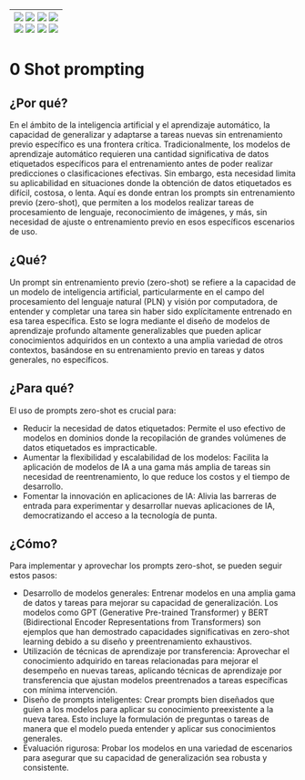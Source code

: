 <div align=right>

|[![](https://img.shields.io/badge/-Inicio-FFF?style=flat&logo=Emlakjet&logoColor=black)](/README.md) [![](https://img.shields.io/badge/-Introducción-FFF?style=flat&logo=abbrobotstudio&logoColor=black)](/documentos/intro.md) [![](https://img.shields.io/badge/-Modelos_de_lenguaje-FFF?style=flat&logo=LiveChat&logoColor=black)](/documentos/LLMs.md) [![](https://img.shields.io/badge/-Panorámica-FFF?style=flat&logo=openstreetmap&logoColor=black)](/documentos/panoramica.md)<br>  [![](https://img.shields.io/badge/-Prompts-FFF?style=flat&logo=Proton&logoColor=black)](/documentos/prompts/README.md) [![](https://img.shields.io/badge/-Ing,_de_prompts-FFF?style=flat&logo=googleearthengine&logoColor=black)](/documentos/ingenieriaDePrompts/README.md) [![](https://img.shields.io/badge/-Patrones-FFF?style=flat&logo=textpattern&logoColor=black)](/documentos/ingenieriaDePrompts/patrones/README.md) [![](https://img.shields.io/badge/-Casos_de_uso-FFF?style=flat&logo=gitbook&logoColor=black)](/documentos/casosDeUso/README.md)|
|-:|

</div>

# 0 Shot prompting

## ¿Por qué?

En el ámbito de la inteligencia artificial y el aprendizaje automático, la capacidad de generalizar y adaptarse a tareas nuevas sin entrenamiento previo específico es una frontera crítica. Tradicionalmente, los modelos de aprendizaje automático requieren una cantidad significativa de datos etiquetados específicos para el entrenamiento antes de poder realizar predicciones o clasificaciones efectivas. Sin embargo, esta necesidad limita su aplicabilidad en situaciones donde la obtención de datos etiquetados es difícil, costosa, o lenta. Aquí es donde entran los prompts sin entrenamiento previo (zero-shot), que permiten a los modelos realizar tareas de procesamiento de lenguaje, reconocimiento de imágenes, y más, sin necesidad de ajuste o entrenamiento previo en esos específicos escenarios de uso.

## ¿Qué?

Un prompt sin entrenamiento previo (zero-shot) se refiere a la capacidad de un modelo de inteligencia artificial, particularmente en el campo del procesamiento del lenguaje natural (PLN) y visión por computadora, de entender y completar una tarea sin haber sido explícitamente entrenado en esa tarea específica. Esto se logra mediante el diseño de modelos de aprendizaje profundo altamente generalizables que pueden aplicar conocimientos adquiridos en un contexto a una amplia variedad de otros contextos, basándose en su entrenamiento previo en tareas y datos generales, no específicos.

## ¿Para qué?

El uso de prompts zero-shot es crucial para:

- Reducir la necesidad de datos etiquetados: Permite el uso efectivo de modelos en dominios donde la recopilación de grandes volúmenes de datos etiquetados es impracticable.
- Aumentar la flexibilidad y escalabilidad de los modelos: Facilita la aplicación de modelos de IA a una gama más amplia de tareas sin necesidad de reentrenamiento, lo que reduce los costos y el tiempo de desarrollo.
- Fomentar la innovación en aplicaciones de IA: Alivia las barreras de entrada para experimentar y desarrollar nuevas aplicaciones de IA, democratizando el acceso a la tecnología de punta.

## ¿Cómo?

Para implementar y aprovechar los prompts zero-shot, se pueden seguir estos pasos:

- Desarrollo de modelos generales: Entrenar modelos en una amplia gama de datos y tareas para mejorar su capacidad de generalización. Los modelos como GPT (Generative Pre-trained Transformer) y BERT (Bidirectional Encoder Representations from Transformers) son ejemplos que han demostrado capacidades significativas en zero-shot learning debido a su diseño y preentrenamiento exhaustivos.
- Utilización de técnicas de aprendizaje por transferencia: Aprovechar el conocimiento adquirido en tareas relacionadas para mejorar el desempeño en nuevas tareas, aplicando técnicas de aprendizaje por transferencia que ajustan modelos preentrenados a tareas específicas con mínima intervención.
- Diseño de prompts inteligentes: Crear prompts bien diseñados que guíen a los modelos para aplicar su conocimiento preexistente a la nueva tarea. Esto incluye la formulación de preguntas o tareas de manera que el modelo pueda entender y aplicar sus conocimientos generales.
- Evaluación rigurosa: Probar los modelos en una variedad de escenarios para asegurar que su capacidad de generalización sea robusta y consistente.